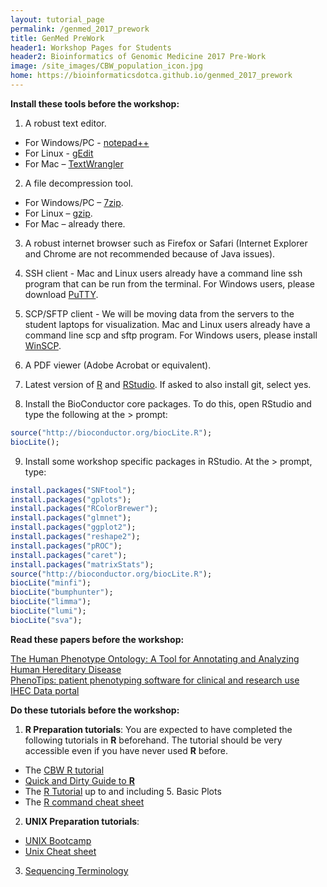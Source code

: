 ```yaml
---
layout: tutorial_page
permalink: /genmed_2017_prework
title: GenMed PreWork
header1: Workshop Pages for Students
header2: Bioinformatics of Genomic Medicine 2017 Pre-Work
image: /site_images/CBW_population_icon.jpg
home: https://bioinformaticsdotca.github.io/genmed_2017_prework
---
```


**Install these tools before the workshop:**

1) A robust text editor.   

* For Windows/PC - [notepad++](http://notepad-plus-plus.org/)  
* For Linux - [gEdit](http://projects.gnome.org/gedit/)  
* For Mac – [TextWrangler](http://www.barebones.com/products/textwrangler/download.html)

2) A file decompression tool.  

* For Windows/PC – [7zip](http://www.7-zip.org/).  
* For Linux – [gzip](http://www.gzip.org).   
* For Mac – already there.

3) A robust internet browser such as Firefox or Safari (Internet Explorer and Chrome are not recommended because of Java issues).

4) SSH client - Mac and Linux users already have a command line ssh program that can be run from the terminal. For Windows users, please download [PuTTY](http://www.chiark.greenend.org.uk/~sgtatham/putty/download.html).  

5) SCP/SFTP client - We will be moving data from the servers to the student laptops for visualization. Mac and Linux users already have a command line scp and sftp program. For Windows users, please install [WinSCP](http://winscp.net/eng/download.php).

6) A PDF viewer (Adobe Acrobat or equivalent).

7) Latest version of [R](http://www.r-project.org/) and [RStudio](http://www.rstudio.com/).  If asked to also install git, select yes.

8) Install the BioConductor core packages. To do this, open RStudio and type the following at the > prompt:

```r
source("http://bioconductor.org/biocLite.R");
biocLite();
```

9) Install some workshop specific packages in RStudio. At the > prompt, type:

```r
install.packages("SNFtool");
install.packages("gplots");
install.packages("RColorBrewer");
install.packages("glmnet");
install.packages("ggplot2");
install.packages("reshape2");
install.packages("pROC");
install.packages("caret");
install.packages("matrixStats");
source("http://bioconductor.org/biocLite.R");
biocLite("minfi");
biocLite("bumphunter");
biocLite("limma");
biocLite("lumi");
biocLite("sva");

```  

**Read these papers before the workshop:**

[The Human Phenotype Ontology: A Tool for Annotating and Analyzing Human Hereditary Disease](https://www.ncbi.nlm.nih.gov/pmc/articles/PMC2668030/)  
[PhenoTips: patient phenotyping software for clinical and research use](https://www.ncbi.nlm.nih.gov/pubmed/23636887)  
[IHEC Data portal](http://www.cell.com/cell-systems/abstract/S2405-4712(16)30362-3)  



**Do these tutorials before the workshop:**

1) **R Preparation tutorials**: You are expected to have completed the following tutorials in **R** beforehand. The tutorial should be very accessible even if you have never used **R** before.

* The [CBW R tutorial](http://bioinformatics-ca.github.io/CBW_R_Tutorial/)
* [Quick and Dirty Guide to **R**](http://ww2.coastal.edu/kingw/statistics/R-tutorials/text/quick&dirty_R.txt)  
* The [R Tutorial](http://www.cyclismo.org/tutorial/R/) up to and including 5. Basic Plots
* The [R command cheat sheet](https://github.com/bioinformaticsdotca/bioinformaticsdotca.github.io/blob/master/resources/R_Short-refcard.pdf)

2) **UNIX Preparation tutorials**:  

* [UNIX Bootcamp](http://rik.smith-unna.com/command_line_bootcamp/?id=9xnbkx6eaof)
* [Unix Cheat sheet](http://www.rain.org/~mkummel/unix.html) 

3) [Sequencing Terminology](http://www.ncbi.nlm.nih.gov/projects/genome/glossary.shtml)
